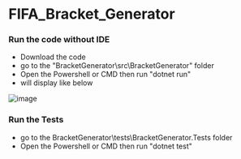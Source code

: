 # FIFA_Bracket_Generator

### Run the code without IDE
- Download the code 
- go to the "BracketGenerator\src\BracketGenerator" folder
- Open the Powershell or CMD then run "dotnet run"
- will display like below
  
![image](https://github.com/Chamaxonline/FIFA_Bracket_Generator/assets/14096914/525f2298-16b1-44f5-947c-be04084d0281)


### Run the Tests
- go to the BracketGenerator\tests\BracketGenerator.Tests  folder
- Open the Powershell or CMD then run "dotnet test"
